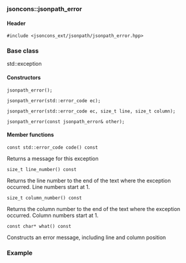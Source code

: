 ### jsoncons::jsonpath_error

#### Header

    #include <jsoncons_ext/jsonpath/jsonpath_error.hpp>

### Base class

std::exception

#### Constructors

    jsonpath_error();

    jsonpath_error(std::error_code ec);

    jsonpath_error(std::error_code ec, size_t line, size_t column);

    jsonpath_error(const jsonpath_error& other);

#### Member functions

    const std::error_code code() const
Returns a message for this exception

    size_t line_number() const
Returns the line number to the end of the text where the exception occurred.
Line numbers start at 1.

    size_t column_number() const
Returns the column number to the end of the text where the exception occurred.
Column numbers start at 1.

    const char* what() const
Constructs an error message, including line and column position

### Example


